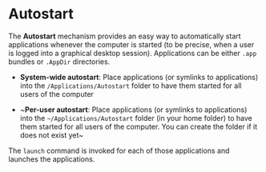 # Autostart

The __Autostart__ mechanism provides an easy way to automatically start applications whenever the computer is started (to be precise, when a user is logged into a graphical desktop session). Applications can be either `.app` bundles or `.AppDir` directories.

* __System-wide autostart__: Place applications (or symlinks to applications) into the `/Applications/Autostart` folder to have them started for all users of the computer

* ~__Per-user autostart__: Place applications (or symlinks to applications) into the `~/Applications/Autostart` folder (in your home folder) to have them started for all users of the computer. You can create the folder if it does not exist yet~

The `launch` command is invoked for each of those applications and launches the applications.

